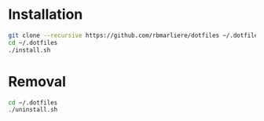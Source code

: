 # Installation

```bash
git clone --recursive https://github.com/rbmarliere/dotfiles ~/.dotfiles
cd ~/.dotfiles
./install.sh
```

# Removal

```bash
cd ~/.dotfiles
./uninstall.sh
```
